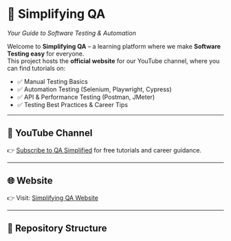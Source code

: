 # 🚀 Simplifying QA  
*Your Guide to Software Testing & Automation*  

Welcome to **Simplifying QA** – a learning platform where we make **Software Testing easy** for everyone.  
This project hosts the **official website** for our YouTube channel, where you can find tutorials on:  

- ✅ Manual Testing Basics  
- ✅ Automation Testing (Selenium, Playwright, Cypress)  
- ✅ API & Performance Testing (Postman, JMeter)  
- ✅ Testing Best Practices & Career Tips  

---

## 🎥 YouTube Channel  
👉 [Subscribe to QA Simplified](https://www.youtube.com/@SimplifyingQA) for free tutorials and career guidance.  

---

## 🌐 Website  
👉 Visit: [Simplifying QA Website]([https://mayankbharadwaj5482-hue.github.io/Simplifying-QA])

---

## 📂 Repository Structure
